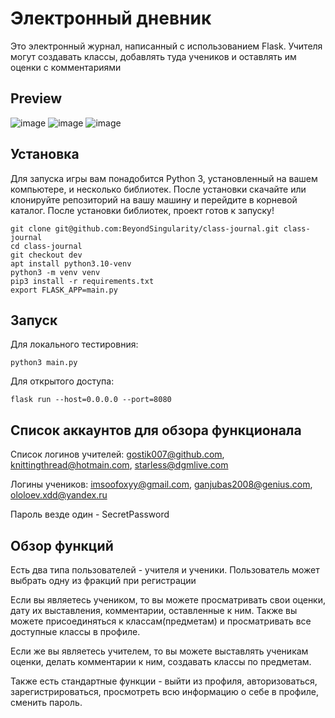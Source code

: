 # Электронный дневник
Это электронный журнал, написанный с использованием Flask. Учителя могут создавать классы, добавлять туда учеников и оставлять им оценки с комментариями

## Preview
![image](https://user-images.githubusercontent.com/57673975/236021359-9bae57f8-3e5e-4908-b362-33cbfc50eadd.png)
![image](https://user-images.githubusercontent.com/57673975/236021522-7053df28-06f6-4bc8-92d0-4da0af20482e.png)
![image](https://user-images.githubusercontent.com/57673975/236021614-cfe5bd9a-4947-4c95-9eda-821754d4862c.png)

## Установка
Для запуска игры вам понадобится Python 3, установленный на вашем компьютере, и несколько библиотек. После установки скачайте или клонируйте репозиторий на вашу машину и перейдите в корневой каталог. После установки библиотек, проект готов к запуску!
```
git clone git@github.com:BeyondSingularity/class-journal.git class-journal
cd class-journal
git checkout dev
apt install python3.10-venv
python3 -m venv venv
pip3 install -r requirements.txt
export FLASK_APP=main.py
```

## Запуск
Для локального тестировния:
```
python3 main.py
```
Для открытого доступа:
```
flask run --host=0.0.0.0 --port=8080
```
## Список аккаунтов для обзора функционала
Список логинов учителей: gostik007@github.com, knittingthread@hotmain.com, starless@dgmlive.com

Логины учеников: imsoofoxyy@gmail.com, ganjubas2008@genius.com, ololoev.xdd@yandex.ru

Пароль везде один - SecretPassword

## Обзор функций
Есть два типа пользователей - учителя и ученики. Пользователь может выбрать одну из фракций при регистрации

Если вы являетесь учеником, то вы можете просматривать свои оценки, дату их выставления, комментарии, оставленные к ним. Также вы можете присоединяться к классам(предметам) и просматривать все доступные классы в профиле.

Если же вы являетесь учителем, то вы можете выставлять ученикам оценки, делать комментарии к ним, создавать классы по предметам.

Также есть стандартные функции - выйти из профиля, авторизоваться, зарегистрироваться, просмотреть всю информацию о себе в профиле, сменить пароль.
